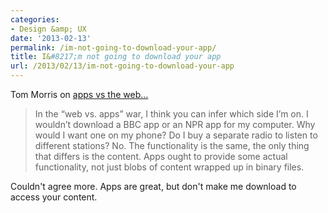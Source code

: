 ```yaml
---
categories:
- Design &amp; UX
date: '2013-02-13'
permalink: /im-not-going-to-download-your-app/
title: I&#8217;m not going to download your app
url: /2013/02/13/im-not-going-to-download-your-app
---
```


Tom Morris on <a href="http://tommorris.org/posts/8070">apps vs the web...</a>

<blockquote>In the “web vs. apps” war, I think you can infer which side I’m on. I wouldn’t download a BBC app or an NPR app for my computer. Why would I want one on my phone? Do I buy a separate radio to listen to different stations? No. The functionality is the same, the only thing that differs is the content. Apps ought to provide some actual functionality, not just blobs of content wrapped up in binary files.</blockquote>

Couldn't agree more. Apps are great, but don't make me download to access your content.